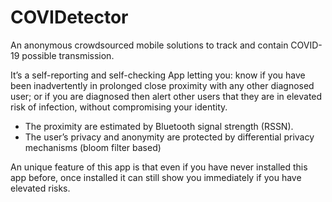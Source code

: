 # COVIDetector
An anonymous crowdsourced mobile solutions to track and contain COVID-19 possible transmission. 

It’s a self-reporting and self-checking App letting you: know if you have been inadvertently in prolonged close proximity with any other diagnosed user; or if you are diagnosed then alert other users that they are in elevated risk of infection, without compromising your identity. 
- The proximity are estimated by Bluetooth signal strength (RSSN). 
- The user’s privacy and anonymity are protected by differential privacy mechanisms (bloom filter based)

An unique feature of this app is that even if you have never installed this app before, once installed it can still show you immediately if you have elevated risks.
